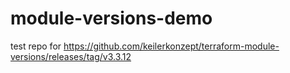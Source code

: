 # module-versions-demo
test repo for https://github.com/keilerkonzept/terraform-module-versions/releases/tag/v3.3.12
